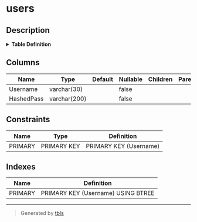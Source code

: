 # users

## Description

<details>
<summary><strong>Table Definition</strong></summary>

```sql
CREATE TABLE `users` (
  `Username` varchar(30) NOT NULL,
  `HashedPass` varchar(200) NOT NULL,
  PRIMARY KEY (`Username`)
) ENGINE=InnoDB DEFAULT CHARSET=latin1
```

</details>

## Columns

| Name | Type | Default | Nullable | Children | Parents | Comment |
| ---- | ---- | ------- | -------- | -------- | ------- | ------- |
| Username | varchar(30) |  | false |  |  |  |
| HashedPass | varchar(200) |  | false |  |  |  |

## Constraints

| Name | Type | Definition |
| ---- | ---- | ---------- |
| PRIMARY | PRIMARY KEY | PRIMARY KEY (Username) |

## Indexes

| Name | Definition |
| ---- | ---------- |
| PRIMARY | PRIMARY KEY (Username) USING BTREE |

---

> Generated by [tbls](https://github.com/k1LoW/tbls)
